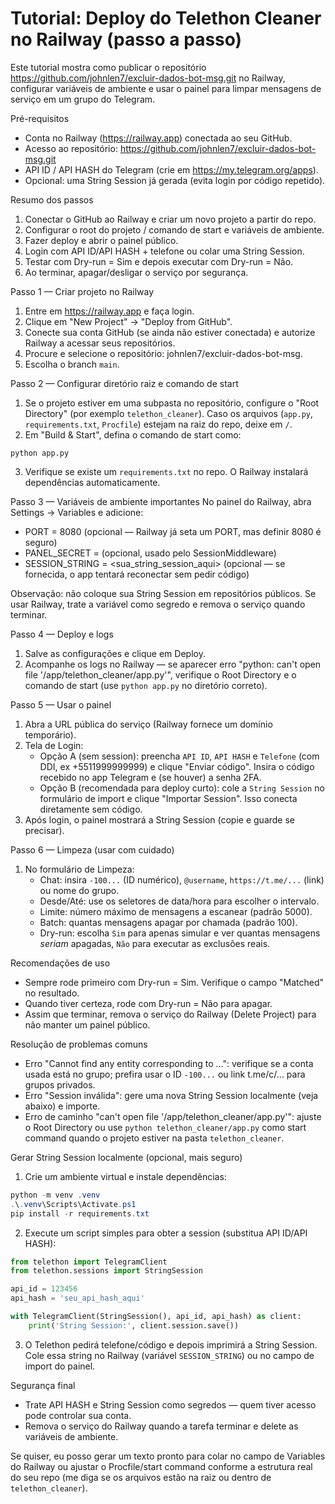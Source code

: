 # Tutorial: Deploy do Telethon Cleaner no Railway (passo a passo)

Este tutorial mostra como publicar o repositório https://github.com/johnlen7/excluir-dados-bot-msg.git no Railway, configurar variáveis de ambiente e usar o painel para limpar mensagens de serviço em um grupo do Telegram.

Pré-requisitos
- Conta no Railway (https://railway.app) conectada ao seu GitHub.
- Acesso ao repositório: https://github.com/johnlen7/excluir-dados-bot-msg.git
- API ID / API HASH do Telegram (crie em https://my.telegram.org/apps).
- Opcional: uma String Session já gerada (evita login por código repetido).

Resumo dos passos
1. Conectar o GitHub ao Railway e criar um novo projeto a partir do repo.
2. Configurar o root do projeto / comando de start e variáveis de ambiente.
3. Fazer deploy e abrir o painel público.
4. Login com API ID/API HASH + telefone ou colar uma String Session.
5. Testar com Dry-run = Sim e depois executar com Dry-run = Não.
6. Ao terminar, apagar/desligar o serviço por segurança.

Passo 1 — Criar projeto no Railway
1. Entre em https://railway.app e faça login.
2. Clique em "New Project" → "Deploy from GitHub".
3. Conecte sua conta GitHub (se ainda não estiver conectada) e autorize Railway a acessar seus repositórios.
4. Procure e selecione o repositório: johnlen7/excluir-dados-bot-msg.
5. Escolha o branch `main`.

Passo 2 — Configurar diretório raiz e comando de start
1. Se o projeto estiver em uma subpasta no repositório, configure o "Root Directory" (por exemplo `telethon_cleaner`). Caso os arquivos (`app.py`, `requirements.txt`, `Procfile`) estejam na raiz do repo, deixe em `/`.
2. Em "Build & Start", defina o comando de start como:

```text
python app.py
```

3. Verifique se existe um `requirements.txt` no repo. O Railway instalará dependências automaticamente.

Passo 3 — Variáveis de ambiente importantes
No painel do Railway, abra Settings → Variables e adicione:
- PORT = 8080 (opcional — Railway já seta um PORT, mas definir 8080 é seguro)
- PANEL_SECRET = <uma-string-secreta-qualquer> (opcional, usado pelo SessionMiddleware)
- SESSION_STRING = <sua_string_session_aqui> (opcional — se fornecida, o app tentará reconectar sem pedir código)

Observação: não coloque sua String Session em repositórios públicos. Se usar Railway, trate a variável como segredo e remova o serviço quando terminar.

Passo 4 — Deploy e logs
1. Salve as configurações e clique em Deploy.
2. Acompanhe os logs no Railway — se aparecer erro "python: can't open file '/app/telethon_cleaner/app.py'", verifique o Root Directory e o comando de start (use `python app.py` no diretório correto).

Passo 5 — Usar o painel
1. Abra a URL pública do serviço (Railway fornece um domínio temporário).
2. Tela de Login:
   - Opção A (sem session): preencha `API ID`, `API HASH` e `Telefone` (com DDI, ex +5511999999999) e clique "Enviar código". Insira o código recebido no app Telegram e (se houver) a senha 2FA.
   - Opção B (recomendada para deploy curto): cole a `String Session` no formulário de import e clique "Importar Session". Isso conecta diretamente sem código.
3. Após login, o painel mostrará a String Session (copie e guarde se precisar).

Passo 6 — Limpeza (usar com cuidado)
1. No formulário de Limpeza:
   - Chat: insira `-100...` (ID numérico), `@username`, `https://t.me/...` (link) ou nome do grupo.
   - Desde/Até: use os seletores de data/hora para escolher o intervalo.
   - Limite: número máximo de mensagens a escanear (padrão 5000).
   - Batch: quantas mensagens apagar por chamada (padrão 100).
   - Dry-run: escolha `Sim` para apenas simular e ver quantas mensagens *seriam* apagadas, `Não` para executar as exclusões reais.

Recomendações de uso
- Sempre rode primeiro com Dry-run = Sim. Verifique o campo "Matched" no resultado.
- Quando tiver certeza, rode com Dry-run = Não para apagar.
- Assim que terminar, remova o serviço do Railway (Delete Project) para não manter um painel público.

Resolução de problemas comuns
- Erro "Cannot find any entity corresponding to ...": verifique se a conta usada está no grupo; prefira usar o ID `-100...` ou link t.me/c/… para grupos privados.
- Erro "Session inválida": gere uma nova String Session localmente (veja abaixo) e importe.
- Erro de caminho "can't open file '/app/telethon_cleaner/app.py'": ajuste o Root Directory ou use `python telethon_cleaner/app.py` como start command quando o projeto estiver na pasta `telethon_cleaner`.

Gerar String Session localmente (opcional, mais seguro)
1. Crie um ambiente virtual e instale dependências:

```powershell
python -m venv .venv
.\.venv\Scripts\Activate.ps1
pip install -r requirements.txt
```

2. Execute um script simples para obter a session (substitua API ID/API HASH):

```python
from telethon import TelegramClient
from telethon.sessions import StringSession

api_id = 123456
api_hash = 'seu_api_hash_aqui'

with TelegramClient(StringSession(), api_id, api_hash) as client:
    print('String Session:', client.session.save())
```

3. O Telethon pedirá telefone/código e depois imprimirá a String Session. Cole essa string no Railway (variável `SESSION_STRING`) ou no campo de import do painel.

Segurança final
- Trate API HASH e String Session como segredos — quem tiver acesso pode controlar sua conta.
- Remova o serviço do Railway quando a tarefa terminar e delete as variáveis de ambiente.

Se quiser, eu posso gerar um texto pronto para colar no campo de Variables do Railway ou ajustar o Procfile/start command conforme a estrutura real do seu repo (me diga se os arquivos estão na raiz ou dentro de `telethon_cleaner`).
